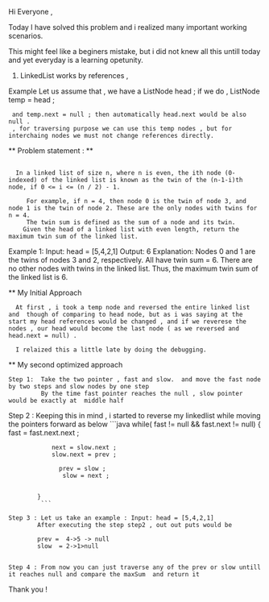 
Hi Everyone , 

Today I have solved this problem  and i realized many  important working scenarios. 

This might feel like a beginers mistake, but i did not knew all this untill today and yet everyday is a learning opetunity. 

1) LinkedList  works by references , 

Example 
     Let us assume that , we have a  ListNode head ; 
     if we do ,  ListNode temp = head ; 

     and temp.next = null ; then automatically head.next would be also null . 
     , for traversing purpose we can use this temp nodes , but for interchaing nodes we must not change references directly. 


**     Problem statement : **
## 
      In a linked list of size n, where n is even, the ith node (0-indexed) of the linked list is known as the twin of the (n-1-i)th node, if 0 <= i <= (n / 2) - 1.

         For example, if n = 4, then node 0 is the twin of node 3, and node 1 is the twin of node 2. These are the only nodes with twins for n = 4.
         The twin sum is defined as the sum of a node and its twin.
        Given the head of a linked list with even length, return the maximum twin sum of the linked list.

 

Example 1:
Input: head = [5,4,2,1]
Output: 6
Explanation:
Nodes 0 and 1 are the twins of nodes 3 and 2, respectively. All have twin sum = 6.
There are no other nodes with twins in the linked list.
Thus, the maximum twin sum of the linked list is 6. 



**  My Initial Approach 

      At first , i took a temp node and reversed the entire linked list and  though of comparing to head node, but as i was saying at the start my head references would be changed , and if we reverese the nodes , our head would become the last node ( as we reversed and head.next = null) . 

      I relaized this a little late by doing the debugging. 


**  My second optimized approach 

    Step 1:  Take the two pointer , fast and slow.  and move the fast node by two steps and slow nodes by one step 
             By the time fast pointer reaches the null , slow pointer would be exactly at  middle half 


   Step 2 :  Keeping this in mind , i started to reverse my linkedlist  while moving the pointers forward as below 
             ```java
              while( fast != null && fast.next != null)
            {
                fast = fast.next.next ; 
                
                next = slow.next ; 
                slow.next = prev ; 
                
                  prev = slow ; 
                   slow = next ; 
               
                
            } 
             ``` 
      
    Step 3 : Let us take an example : Input: head = [5,4,2,1]
            After executing the step step2 , out out puts would be 
           
            prev =  4->5 -> null 
            slow  = 2->1>null 


    Step 4 : From now you can just traverse any of the prev or slow untill it reaches null and compare the maxSum  and return it 
         


Thank you !

                       
               